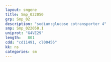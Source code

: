```yaml
---
layout: smgene
title: Smp_022050
grp: Smp_02
description: "sodium:glucose cotransporter 4"
smp: Smp_022050.1
uniprot: "G4VE29"
length:   801
cdd: "cd11491, cl00456"
kk: ns
categories: sm
---
```

